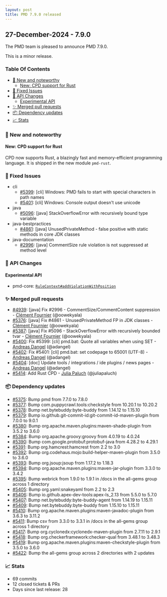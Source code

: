```yaml
---
layout: post
title: PMD 7.9.0 released
---
```


## 27-December-2024 - 7.9.0

The PMD team is pleased to announce PMD 7.9.0.

This is a minor release.

### Table Of Contents

* [🚀 New and noteworthy](#new-and-noteworthy)
    * [New: CPD support for Rust](#new-cpd-support-for-rust)
* [🐛 Fixed Issues](#fixed-issues)
* [🚨 API Changes](#api-changes)
    * [Experimental API](#experimental-api)
* [✨ Merged pull requests](#merged-pull-requests)
* [📦 Dependency updates](#dependency-updates)
* [📈 Stats](#stats)

### 🚀 New and noteworthy

#### New: CPD support for Rust

CPD now supports Rust, a blazingly fast and memory-efficient programming language.
It is shipped in the new module `pmd-rust`.

### 🐛 Fixed Issues
* cli
  * [#5399](https://github.com/pmd/pmd/issues/5399): \[cli] Windows: PMD fails to start with special characters in path names
  * [#5401](https://github.com/pmd/pmd/issues/5401): \[cli] Windows: Console output doesn't use unicode
* java
  * [#5096](https://github.com/pmd/pmd/issues/5096): \[java] StackOverflowError with recursively bound type variable
* java-bestpractices
  * [#4861](https://github.com/pmd/pmd/issues/4861): \[java] UnusedPrivateMethod - false positive with static methods in core JDK classes
* java-documentation
  * [#2996](https://github.com/pmd/pmd/issues/2996): \[java] CommentSize rule violation is not suppressed at method level

### 🚨 API Changes

#### Experimental API

* pmd-core: <a href="https://docs.pmd-code.org/apidocs/pmd-core/7.9.0/net/sourceforge/pmd/reporting/RuleContext.html#addViolationWithPosition(net.sourceforge.pmd.reporting.Reportable,net.sourceforge.pmd.lang.ast.AstInfo,net.sourceforge.pmd.lang.document.FileLocation,java.lang.String,java.lang.Object...)"><code>RuleContext#addViolationWithPosition</code></a>

### ✨ Merged pull requests
<!-- content will be automatically generated, see /do-release.sh -->
* [#4939](https://github.com/pmd/pmd/pull/4939): \[java] Fix #2996 - CommentSize/CommentContent suppression - [Clément Fournier](https://github.com/oowekyala) (@oowekyala)
* [#5376](https://github.com/pmd/pmd/pull/5376): \[java] Fix #4861 - UnusedPrivateMethod FP in JDK classes - [Clément Fournier](https://github.com/oowekyala) (@oowekyala)
* [#5387](https://github.com/pmd/pmd/pull/5387): \[java] Fix #5096 - StackOverflowError with recursively bounded tvar - [Clément Fournier](https://github.com/oowekyala) (@oowekyala)
* [#5400](https://github.com/pmd/pmd/pull/5400): Fix #5399: \[cli] pmd.bat: Quote all variables when using SET - [Andreas Dangel](https://github.com/adangel) (@adangel)
* [#5402](https://github.com/pmd/pmd/pull/5402): Fix #5401: \[cli] pmd.bat: set codepage to 65001 (UTF-8) - [Andreas Dangel](https://github.com/adangel) (@adangel)
* [#5404](https://github.com/pmd/pmd/pull/5404): \[doc] Update tools / integrations / ide plugins / news pages - [Andreas Dangel](https://github.com/adangel) (@adangel)
* [#5414](https://github.com/pmd/pmd/pull/5414): Add Rust CPD - [Julia Paluch](https://github.com/juliapaluch) (@juliapaluch)

### 📦 Dependency updates
<!-- content will be automatically generated, see /do-release.sh -->
* [#5375](https://github.com/pmd/pmd/pull/5375): Bump pmd from 7.7.0 to 7.8.0
* [#5377](https://github.com/pmd/pmd/pull/5377): Bump com.puppycrawl.tools:checkstyle from 10.20.1 to 10.20.2
* [#5378](https://github.com/pmd/pmd/pull/5378): Bump net.bytebuddy:byte-buddy from 1.14.12 to 1.15.10
* [#5379](https://github.com/pmd/pmd/pull/5379): Bump io.github.git-commit-id:git-commit-id-maven-plugin from 7.0.0 to 9.0.1
* [#5380](https://github.com/pmd/pmd/pull/5380): Bump org.apache.maven.plugins:maven-shade-plugin from 3.5.2 to 3.6.0
* [#5384](https://github.com/pmd/pmd/pull/5384): Bump org.apache.groovy:groovy from 4.0.19 to 4.0.24
* [#5390](https://github.com/pmd/pmd/pull/5390): Bump com.google.protobuf:protobuf-java from 4.28.2 to 4.29.1
* [#5391](https://github.com/pmd/pmd/pull/5391): Bump org.hamcrest:hamcrest from 2.2 to 3.0
* [#5392](https://github.com/pmd/pmd/pull/5392): Bump org.codehaus.mojo:build-helper-maven-plugin from 3.5.0 to 3.6.0
* [#5393](https://github.com/pmd/pmd/pull/5393): Bump org.jsoup:jsoup from 1.17.2 to 1.18.3
* [#5394](https://github.com/pmd/pmd/pull/5394): Bump org.apache.maven.plugins:maven-jar-plugin from 3.3.0 to 3.4.2
* [#5395](https://github.com/pmd/pmd/pull/5395): Bump webrick from 1.9.0 to 1.9.1 in /docs in the all-gems group across 1 directory
* [#5405](https://github.com/pmd/pmd/pull/5405): Bump org.yaml:snakeyaml from 2.2 to 2.3
* [#5406](https://github.com/pmd/pmd/pull/5406): Bump io.github.apex-dev-tools:apex-ls_2.13 from 5.5.0 to 5.7.0
* [#5407](https://github.com/pmd/pmd/pull/5407): Bump net.bytebuddy:byte-buddy-agent from 1.14.19 to 1.15.11
* [#5409](https://github.com/pmd/pmd/pull/5409): Bump net.bytebuddy:byte-buddy from 1.15.10 to 1.15.11
* [#5410](https://github.com/pmd/pmd/pull/5410): Bump org.apache.maven.plugins:maven-javadoc-plugin from 3.6.3 to 3.11.2
* [#5411](https://github.com/pmd/pmd/pull/5411): Bump csv from 3.3.0 to 3.3.1 in /docs in the all-gems group across 1 directory
* [#5417](https://github.com/pmd/pmd/pull/5417): Bump org.cyclonedx:cyclonedx-maven-plugin from 2.7.11 to 2.9.1
* [#5418](https://github.com/pmd/pmd/pull/5418): Bump org.checkerframework:checker-qual from 3.48.1 to 3.48.3
* [#5419](https://github.com/pmd/pmd/pull/5419): Bump org.apache.maven.plugins:maven-checkstyle-plugin from 3.5.0 to 3.6.0
* [#5422](https://github.com/pmd/pmd/pull/5422): Bump the all-gems group across 2 directories with 2 updates

### 📈 Stats
<!-- content will be automatically generated, see /do-release.sh -->
* 69 commits
* 12 closed tickets & PRs
* Days since last release: 28
